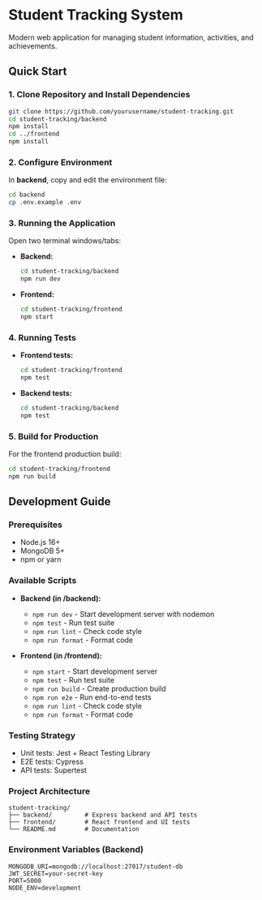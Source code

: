 # Student Tracking System

Modern web application for managing student information, activities, and achievements.

## Quick Start

### 1. Clone Repository and Install Dependencies

```bash
git clone https://github.com/yourusername/student-tracking.git
cd student-tracking/backend
npm install
cd ../frontend
npm install
```

### 2. Configure Environment

In **backend**, copy and edit the environment file:

```bash
cd backend
cp .env.example .env

```

### 3. Running the Application

Open two terminal windows/tabs:

- **Backend:**  
  ```bash
  cd student-tracking/backend
  npm run dev
  ```

- **Frontend:**  
  ```bash
  cd student-tracking/frontend
  npm start
  ```

### 4. Running Tests

- **Frontend tests:**  
  ```bash
  cd student-tracking/frontend
  npm test
  ```
  
- **Backend tests:**  
  ```bash
  cd student-tracking/backend
  npm test
  ```

### 5. Build for Production

For the frontend production build:

```bash
cd student-tracking/frontend
npm run build
```

## Development Guide

### Prerequisites
- Node.js 16+
- MongoDB 5+
- npm or yarn

### Available Scripts

- **Backend (in /backend):**
  - `npm run dev` - Start development server with nodemon
  - `npm test` - Run test suite
  - `npm run lint` - Check code style
  - `npm run format` - Format code

- **Frontend (in /frontend):**
  - `npm start` - Start development server
  - `npm test` - Run test suite
  - `npm run build` - Create production build
  - `npm run e2e` - Run end-to-end tests
  - `npm run lint` - Check code style
  - `npm run format` - Format code

### Testing Strategy
- Unit tests: Jest + React Testing Library
- E2E tests: Cypress
- API tests: Supertest

### Project Architecture

```
student-tracking/
├── backend/         # Express backend and API tests
├── frontend/        # React frontend and UI tests
└── README.md        # Documentation
```

### Environment Variables (Backend)

```
MONGODB_URI=mongodb://localhost:27017/student-db
JWT_SECRET=your-secret-key
PORT=5000
NODE_ENV=development
```
